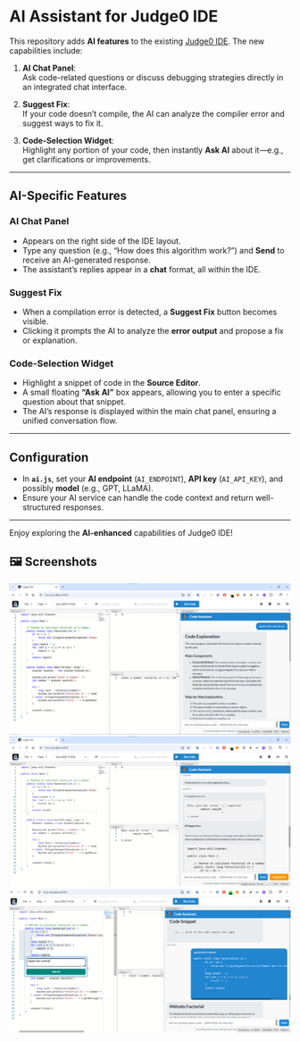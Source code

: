# AI Assistant for Judge0 IDE

This repository adds **AI features** to the existing [Judge0 IDE](https://github.com/judge0/ide). The new capabilities include:

1. **AI Chat Panel**:  
   Ask code-related questions or discuss debugging strategies directly in an integrated chat interface.

2. **Suggest Fix**:  
   If your code doesn’t compile, the AI can analyze the compiler error and suggest ways to fix it.

3. **Code-Selection Widget**:  
   Highlight any portion of your code, then instantly **Ask AI** about it—e.g., get clarifications or improvements.

---

## AI-Specific Features

### AI Chat Panel
- Appears on the right side of the IDE layout.
- Type any question (e.g., “How does this algorithm work?”) and **Send** to receive an AI-generated response.
- The assistant’s replies appear in a **chat** format, all within the IDE.

### Suggest Fix
- When a compilation error is detected, a **Suggest Fix** button becomes visible.
- Clicking it prompts the AI to analyze the **error output** and propose a fix or explanation.

### Code-Selection Widget
- Highlight a snippet of code in the **Source Editor**.
- A small floating **“Ask AI”** box appears, allowing you to enter a specific question about that snippet.
- The AI’s response is displayed within the main chat panel, ensuring a unified conversation flow.

---

## Configuration

- In **`ai.js`**, set your **AI endpoint** (`AI_ENDPOINT`), **API key** (`AI_API_KEY`), and possibly **model** (e.g., GPT, LLaMA).
- Ensure your AI service can handle the code context and return well-structured responses.

---


Enjoy exploring the **AI-enhanced** capabilities of Judge0 IDE!

## 🖼️ Screenshots
![Screenshot#1](.github/screenshot1.png)
![Screenshot#2](.github/screenshot2.png)
![Screenshot#3](.github/screenshot3.png)
